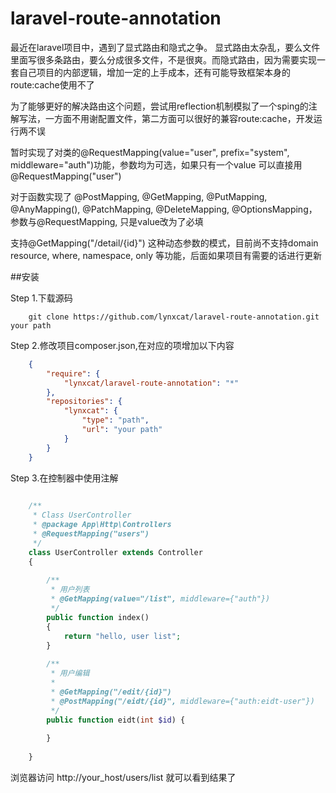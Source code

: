 # laravel-route-annotation

最近在laravel项目中，遇到了显式路由和隐式之争。 显式路由太杂乱，要么文件里面写很多条路由，要么分成很多文件，不是很爽。而隐式路由，因为需要实现一套自己项目的内部逻辑，增加一定的上手成本，还有可能导致框架本身的route:cache使用不了  

为了能够更好的解决路由这个问题，尝试用reflection机制模拟了一个sping的注解写法，一方面不用谢配置文件，第二方面可以很好的兼容route:cache，开发运行两不误  

暂时实现了对类的@RequestMapping(value="user", prefix="system", middleware="auth")功能，参数均为可选，如果只有一个value 可以直接用 @RequestMapping("user")  

对于函数实现了 @PostMapping, @GetMapping, @PutMapping, @AnyMapping(), @PatchMapping, @DeleteMapping, @OptionsMapping， 参数与@RequestMapping, 只是value改为了必填  

支持@GetMapping("/detail/{id}") 这种动态参数的模式，目前尚不支持domain resource, where, namespace, only 等功能，后面如果项目有需要的话进行更新


##安装

Step 1.下载源码
```shell script
    git clone https://github.com/lynxcat/laravel-route-annotation.git your path
```
Step 2.修改项目composer.json,在对应的项增加以下内容
```json
    {
        "require": {
            "lynxcat/laravel-route-annotation": "*"
        },
        "repositories": {
            "lynxcat": {
                "type": "path",
                "url": "your path"
            }
        }
    }
```

Step 3.在控制器中使用注解
```php
    
    /**
     * Class UserController
     * @package App\Http\Controllers
     * @RequestMapping("users")
     */
    class UserController extends Controller
    {
    
        /**
         * 用户列表
         * @GetMapping(value="/list", middleware={"auth"})
         */
        public function index()
        {
            return "hello, user list";
        }
    
        /**
         * 用户编辑
         *
         * @GetMapping("/edit/{id}")
         * @PostMapping("/eidt/{id}", middleware={"auth:eidt-user"})
         */
        public function eidt(int $id) {
           
        }
    
    }

```

浏览器访问 http://your_host/users/list 就可以看到结果了

